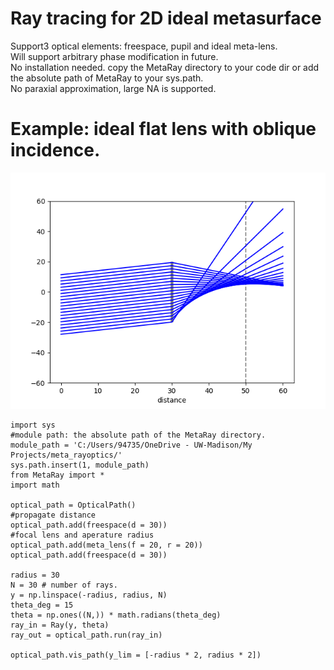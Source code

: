 # Ray tracing for 2D ideal metasurface
 Support3 optical elements: freespace, pupil and ideal meta-lens.\
 Will support arbitrary phase modification in future.\
 No installation needed. copy the MetaRay directory to your code dir or add the absolute path of MetaRay to your sys.path.\
 No paraxial approximation, large NA is supported.
# Example: ideal flat lens with oblique incidence.
![metalens_visualize_optical_path.png](metalens_visualize_optical_path.png)

```
import sys
#module path: the absolute path of the MetaRay directory.
module_path = 'C:/Users/94735/OneDrive - UW-Madison/My Projects/meta_rayoptics/'
sys.path.insert(1, module_path)
from MetaRay import *
import math

optical_path = OpticalPath()
#propagate distance
optical_path.add(freespace(d = 30))
#focal lens and aperature radius
optical_path.add(meta_lens(f = 20, r = 20))
optical_path.add(freespace(d = 30))

radius = 30
N = 30 # number of rays.
y = np.linspace(-radius, radius, N)
theta_deg = 15 
theta = np.ones((N,)) * math.radians(theta_deg)
ray_in = Ray(y, theta)
ray_out = optical_path.run(ray_in)

optical_path.vis_path(y_lim = [-radius * 2, radius * 2])
```